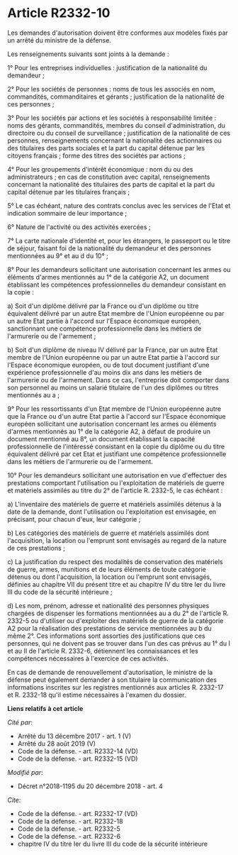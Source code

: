 # Article R2332-10

Les demandes d'autorisation doivent être conformes aux modèles fixés par un arrêté du ministre de la défense. 

Les renseignements suivants sont joints à la demande : 

1° Pour les entreprises individuelles : justification de la nationalité du demandeur ; 

2° Pour les sociétés de personnes : noms de tous les associés en nom, commandités, commanditaires et gérants ; justification
de la nationalité de ces personnes ; 

3° Pour les sociétés par actions et les sociétés à responsabilité limitée : noms des gérants, commandités, membres du conseil
d'administration, du directoire ou du conseil de surveillance ; justification de la nationalité de ces personnes,
renseignements concernant la nationalité des actionnaires ou des titulaires des parts sociales et la part du capital détenue
par les citoyens français ; forme des titres des sociétés par actions ; 

4° Pour les groupements d'intérêt économique : nom du ou des administrateurs ; en cas de constitution avec capital,
renseignements concernant la nationalité des titulaires des parts de capital et la part du capital détenue par les titulaires
français ; 

5° Le cas échéant, nature des contrats conclus avec les services de l'Etat et indication sommaire de leur importance ; 

6° Nature de l'activité ou des activités exercées ; 

7° La carte nationale d'identité et, pour les étrangers, le passeport ou le titre de séjour, faisant foi de la nationalité du
demandeur et des personnes mentionnées au 9° et au d du 10° ; 

8° Pour les demandeurs sollicitant une autorisation concernant les armes ou éléments d'armes mentionnés au 1° de la catégorie
A2, un document établissant les compétences professionnelles du demandeur consistant en la copie : 

a) Soit d'un diplôme délivré par la France ou d'un diplôme ou titre équivalent délivré par un autre Etat membre de l'Union
européenne ou par un autre Etat partie à l'accord sur l'Espace économique européen, sanctionnant une compétence
professionnelle dans les métiers de l'armurerie ou de l'armement ; 

b) Soit d'un diplôme de niveau IV délivré par la France, par un autre Etat membre de l'Union européenne ou par un autre Etat
partie à l'accord sur l'Espace économique européen, ou de tout document justifiant d'une expérience professionnelle d'au
moins dix ans dans les métiers de l'armurerie ou de l'armement. Dans ce cas, l'entreprise doit comporter dans son personnel
au moins un salarié titulaire de l'un des diplômes ou titres mentionnés au a ; 

9° Pour les ressortissants d'un Etat membre de l'Union européenne autre que la France ou d'un autre Etat partie à l'accord
sur l'Espace économique européen sollicitant une autorisation concernant les armes ou éléments d'armes mentionnés au 1° de la
catégorie A2, à défaut de produire un document mentionné au 8°, un document établissant la capacité professionnelle de
l'intéressé consistant en la copie du diplôme ou du titre équivalent délivré par cet Etat et justifiant une compétence
professionnelle dans les métiers de l'armurerie ou de l'armement. 

10° Pour les demandeurs sollicitant une autorisation en vue d'effectuer des prestations comportant l'utilisation ou
l'exploitation de matériels de guerre et matériels assimilés au titre du 2° de l'article R. 2332-5, le cas échéant : 

a) L'inventaire des matériels de guerre et matériels assimilés détenus à la date de la demande, dont l'utilisation ou
l'exploitation est envisagée, en précisant, pour chacun d'eux, leur catégorie ; 

b) Les catégories des matériels de guerre et matériels assimilés dont l'acquisition, la location ou l'emprunt sont envisagés
au regard de la nature de ces prestations ; 

c) La justification du respect des modalités de conservation des matériels de guerre, armes, munitions et de leurs éléments
de toute catégorie détenus ou dont l'acquisition, la location ou l'emprunt sont envisagés, définies au chapitre VII du
présent titre et au  chapitre IV du titre Ier du livre III du code de la sécurité intérieure  ; 

d) Les nom, prénom, adresse et nationalité des personnes physiques chargées de dispenser les formations mentionnées au a du
2° de l'article R. 2332-5 ou d'utiliser ou d'exploiter des matériels de guerre de la catégorie A2 pour la réalisation des
prestations de service mentionnées au b du même 2°. Ces informations sont assorties des justifications que ces personnes, qui
ne doivent pas se trouver dans l'un des cas prévus au 1° du I et au II de l'article R. 2332-6, détiennent les connaissances
et les compétences nécessaires à l'exercice de ces activités. 

En cas de demande de renouvellement d'autorisation, le ministre de la défense peut également demander à son titulaire la
communication des informations inscrites sur les registres mentionnés aux articles R. 2332-17 et R. 2332-18 qu'il estime
nécessaires à l'examen du dossier.

**Liens relatifs à cet article**

_Cité par_:

  - Arrêté du 13 décembre 2017 - art. 1 (V)
  - Arrêté du 28 août 2019 (V)
  - Code de la défense. - art. R2332-14 (VD)
  - Code de la défense. - art. R2332-15 (VD)

_Modifié par_:

  - Décret n°2018-1195 du 20 décembre 2018 - art. 4

_Cite_:

  - Code de la défense. - art. R2332-17 (VD)
  - Code de la défense. - art. R2332-18
  - Code de la défense. - art. R2332-5
  - Code de la défense. - art. R2332-6
  - chapitre IV du titre Ier du livre III du code de la sécurité intérieure
